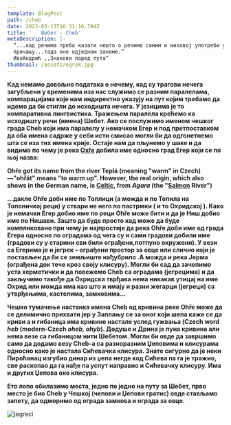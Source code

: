 ```yaml
---
template: BlogPost
path: /cheb
date: 2023-03-13T16:31:16.794Z
title: '   Шебет - Cheb'
metaDescription: |-
  “...кад речима треба казати нешто о речима самим и њиховој употреби у
  причању...тада оне одједном занеме.”
  ИвоАндрић ,,Знакови поред пута“
thumbnail: /assets/egrek.jpg
---
```

[](<>) **Кад немамо довољно података о нечему, кад су трагови нечега загубљени у временима иза нас служимо се разним паралелама, компарацијама које нам индиректно указују на пут којим требамо да идемо да би стигли до исходишта нечега. У језицима је то компаративна лингвистика. Тражењем паралела крећемо ка исходишту речи (имена) Шебет. Ако се послужимо именом чешког града Cheb који има паралелу у немачком Егер и под претпоставком да оба имена садрже у себи исти смисао могли би да одгонетнемо шта се иза тих имена крије. Остаје нам да пљунемо у шаке и да видимо по чему је река [Охřе](https://en.wikipedia.org/wiki/Oh%C5%99e) добила име односно град Егер који се по њој назва:**

**Ohře got its name from the river Teplá (meaning "warm" in Czech)—"ohřát" means "to warm up". However, the real origin, which also shows in the German name, is [Celtic](https://en.wikipedia.org/wiki/Celtic_language), from *Agara* (the "[Salmon](https://en.wikipedia.org/wiki/Salmon) River")**

**...дакле Ohře доби име по Топлици (а можда и по Топила на Топоничкој реци) у ствари не него по пастрмки ( и то Охридској ). Како је немачки Егер добио име по реци Ohře може бити и да је Ниш добио име по Нишави. Зашто да буде просто кад може да буде компликовано при чему је најпростије да река Ohře доби име од града Егера односно по оградама од чега су и сами градови добили име (градови су у старини сви били ограђени,потпуно окружени). У вези са Егерима је и јегрек – ограђени простор за овце или слично који је постављен да би се земљиште нађубрило .А можда и река Јерма (ограђена док тече кроз своју клисуру). Могли би сад да зачепимо уста херметички и да повежемо Cheb са оградама (јегрецима) и да закључимо такође да Охридска тврђава нема никакав утицај на име Охрид или можда има као што и имају и разни жегарци (јегреци) са утврђењима, кастелима, замковима...**

**Чешко тумачење настанка имена Cheb од кривина реке Ohře може да се делимично прихвати јер у Заплању се за оног који шепа каже се да криви а и гибаница има кривине настале услед гужвања  (Czech word *heb* (modern-Czech *oheb, ohyb*). Додуше и Дрина је пуна кривина али нема везе са гибаницом нити Шебетом. Могли би овде да завршимо само да додамо везу Cheb-a са разноразним Џеповима и клисурама односно како је настала Сићевачка клисура. Знате сигурно да је неки Пироћанац изгубио динар из** **џепа** **негде код Сићева па га је тражио, све раскопао да га нађе па успут направио и Сићевачку клисуру. Има и других Џепова око клисура.**

**Ето лепо обилазимо места, једно по једно на путу за Шебет, прво место је био Cheb у Чешкој (чепови и Џепови гратис) овде стављамо запету, да одморимо од ограда замкова и ограда за овце.**

![jegreci](/assets/jegrek.png "jegrek")
